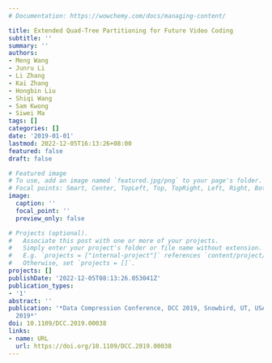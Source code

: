 ```yaml
---
# Documentation: https://wowchemy.com/docs/managing-content/

title: Extended Quad-Tree Partitioning for Future Video Coding
subtitle: ''
summary: ''
authors:
- Meng Wang
- Junru Li
- Li Zhang
- Kai Zhang
- Hongbin Liu
- Shiqi Wang
- Sam Kwong
- Siwei Ma
tags: []
categories: []
date: '2019-01-01'
lastmod: 2022-12-05T16:13:26+08:00
featured: false
draft: false

# Featured image
# To use, add an image named `featured.jpg/png` to your page's folder.
# Focal points: Smart, Center, TopLeft, Top, TopRight, Left, Right, BottomLeft, Bottom, BottomRight.
image:
  caption: ''
  focal_point: ''
  preview_only: false

# Projects (optional).
#   Associate this post with one or more of your projects.
#   Simply enter your project's folder or file name without extension.
#   E.g. `projects = ["internal-project"]` references `content/project/deep-learning/index.md`.
#   Otherwise, set `projects = []`.
projects: []
publishDate: '2022-12-05T08:13:26.053041Z'
publication_types:
- '1'
abstract: ''
publication: '*Data Compression Conference, DCC 2019, Snowbird, UT, USA, March 26-29,
  2019*'
doi: 10.1109/DCC.2019.00038
links:
- name: URL
  url: https://doi.org/10.1109/DCC.2019.00038
---
```

